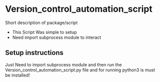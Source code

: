 # Version_control_automation_script

Short description of package/script

- This Script Was simple to setup
- Need import subprocess module to interact


## Setup instructions


Just Need to import subprocess module and then run the Version_control_automation_script.py file and for running  python3 is must be installed! 